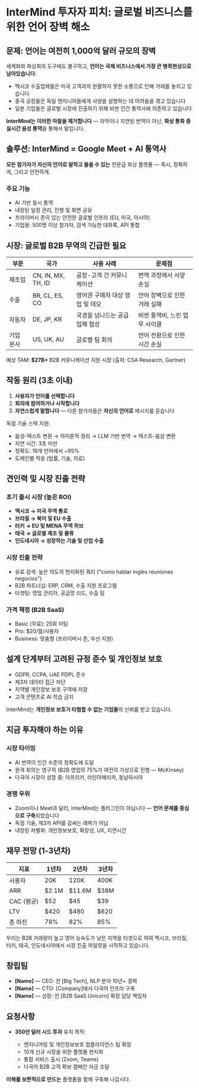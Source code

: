 # InterMind 투자자 피치: 글로벌 비즈니스를 위한 언어 장벽 해소

## 문제: 언어는 여전히 1,000억 달러 규모의 장벽

세계화와 화상회의 도구에도 불구하고, **언어는 국제 비즈니스에서 가장 큰 병목현상으로 남아있습니다**:

- 멕시코 수출업체들은 미국 고객과의 원활하지 못한 소통으로 인해 거래를 놓치고 있습니다
- 중국 공장들은 독일 엔지니어들에게 사양을 설명하는 데 어려움을 겪고 있습니다
- 일본 기업들은 글로벌 시장에 진출하기 위해 비싼 인간 통역사에 의존하고 있습니다

**InterMind는 이러한 마찰을 제거합니다** — 자막이나 지연된 번역이 아닌, **화상 통화 중 실시간 음성 통역**을 통해서 말입니다.

## 솔루션: InterMind = Google Meet + AI 통역사

**모든 참가자가 자신의 언어로 말하고 들을 수 있는** 전문급 화상 플랫폼 — 즉시, 정확하게, 그리고 안전하게.

### 주요 기능

- AI 기반 동시 통역
- 내장된 일정 관리, 진행 및 화면 공유
- 프라이버시 존이 있는 안전한 글로벌 인프라 (EU, 미국, 아시아)
- 기업용: 500명 이상 참가자, 검색 가능한 대화록, API 통합

## 시장: 글로벌 B2B 무역의 긴급한 필요

| 부문        | 국가          | 사용 사례                                 | 문제점                          |
| -------------- | ------------------ | ---------------------------------------- | ----------------------------------- |
| 제조업  | CN, IN, MX, TH, ID | 공장-고객 간 커뮤니케이션          | 번역 과정에서 사양 손실           |
| 수출        | BR, CL, ES, CO     | 영어권 구매자 대상 영업 및 데모 | 언어 장벽으로 인한 거래 실패     |
| 자동차     | DE, JP, KR         | 국경을 넘나드는 공급업체 협상     | 비싼 통역비, 느린 업무 사이클 |
| 기업 본사 | US, UK, AU         | 글로벌 팀 회의                     | 언어 전환으로 인한 시간 손실       |

예상 TAM: **$27B+** B2B 커뮤니케이션 지원 시장 (출처: CSA Research, Gartner)

## 작동 원리 (3초 이내)

1. **사용자가 언어를 선택합니다**
2. **회의에 참여하거나 시작합니다**
3. **자연스럽게 말합니다** — 다른 참가자들은 **자신의 언어로** 메시지를 듣습니다

독점 기술 스택 지원:

- 음성-텍스트 변환 → 의미론적 정리 → LLM 기반 번역 → 텍스트-음성 변환
- 지연 시간: 3초 미만
- 정확도: 19개 언어에서 ~95%
- 도메인별 적응 (법률, 기술, 의료)

## 견인력 및 시장 진출 전략

### 초기 출시 시장 (높은 ROI)

- **멕시코 → 미국 무역 통로**
- **브라질 → 북미 및 EU 수출**
- **터키 → EU 및 MENA 무역 허브**
- **태국 → 글로벌 제조 및 물류**
- **인도네시아 → 성장하는 기술 및 산업 수출**

### 시장 진출 전략

- 유료 검색: 높은 의도의 현지화된 쿼리 ("como hablar ingles reuniones negocios")
- B2B 파트너십: ERP, CRM, 수출 지원 프로그램
- 타겟팅: 영업 관리자, 공급망 리드, 수출 팀

### 가격 책정 (B2B SaaS)

- Basic (무료): 25회 미팅
- Pro: $20/월/사용자
- Business: 맞춤형 (프라이버시 존, 우선 지원)

## 설계 단계부터 고려된 규정 준수 및 개인정보 보호

- GDPR, CCPA, UAE PDPL 준수
- 제3자 데이터 접근 차단
- 지역별 개인정보 보호 구역에 저장
- 고객 콘텐츠로 AI 학습 금지

InterMind는 **개인정보 보호가 타협할 수 없는 기업들**의 신뢰를 받고 있습니다.

## 지금 투자해야 하는 이유

### 시장 타이밍

- AI 번역이 인간 수준의 정확도에 도달
- 원격 회의는 영구적 (B2B 영업의 75%가 여전히 가상으로 진행 — McKinsey)
- 다국어 시장이 성장 중: 아프리카, 라틴아메리카, 동남아시아

### 경쟁 우위

- Zoom이나 Meet과 달리, InterMind는 플러그인이 아닙니다 — **언어 문제를 중심으로 구축**되었습니다
- 독점 기술, 제3자 API를 감싸는 래퍼가 아님
- 내장된 차별화: 개인정보보호, 확장성, UX, 지연시간

## 재무 전망 (1-3년차)

| 지표         | 1년차  | 2년차   | 3년차  |
| ------------ | ------ | ------- | ------ |
| 사용자       | 20K    | 120K    | 400K   |
| ARR          | \$2.1M | \$11.6M | \$38M  |
| CAC (평균)   | \$52   | \$45    | \$39   |
| LTV          | \$420  | \$480   | \$620  |
| 총 마진      | 78%    | 82%     | 85%    |

우리는 B2B 거래량이 높고 영어 능숙도가 낮은 지역을 타겟으로 하여 멕시코, 브라질, 터키, 태국, 인도네시아에서 시장 진출 파일럿을 시작하고 있습니다.

## 창립팀

- **\[Name]** — CEO: 전 \[Big Tech], NLP 분야 10년+ 경력
- **\[Name]** — CTO: \[Company]에서 다국어 인프라 구축
- **\[Name]** — 성장: 전 \[B2B SaaS Unicorn] 확장 담당 책임자

## 요청사항

- **350만 달러 시드 투자** 유치 목적:

  - 엔지니어링 및 개인정보보호 컴플라이언스 팀 확장
  - 10개 신규 시장을 위한 플랫폼 현지화
  - 통합 서비스 출시 (Zoom, Teams)
  - 다국어 B2B 고객 확보 캠페인 자금 조달

**이해를 보편적으로 만드는** 플랫폼을 함께 구축해 나갑시다.